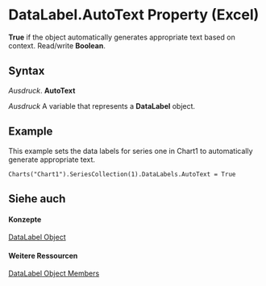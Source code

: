 
# DataLabel.AutoText Property (Excel)

 **True** if the object automatically generates appropriate text based on context. Read/write **Boolean**.


## Syntax

 _Ausdruck_. **AutoText**

 _Ausdruck_ A variable that represents a **DataLabel** object.


## Example

This example sets the data labels for series one in Chart1 to automatically generate appropriate text.


```
Charts("Chart1").SeriesCollection(1).DataLabels.AutoText = True
```


## Siehe auch


#### Konzepte


[DataLabel Object](bb342572-8761-b326-548a-98455172f9a8.md)
#### Weitere Ressourcen


[DataLabel Object Members](http://msdn.microsoft.com/library/176c4f7f-c6ef-c8cb-3983-6dd39435f793%28Office.15%29.aspx)